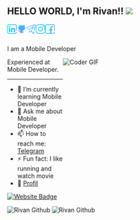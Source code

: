 ## HELLO WORLD, I'm Rivan!! <img src="https://raw.githubusercontent.com/iampavangandhi/iampavangandhi/master/gifs/Hi.gif" width="30px"></h2>

<a href="https://linkedin.com/in/rivan-albani-ray/">
  <img align="left" alt="Rivan's Linkedin" width="22px" src="https://raw.githubusercontent.com/RayhanYulanda/rayhanyulanda/master/assets/icons/linkedin.png" />
</a>
<a href="https://github.com/rrivann">
  <img align="left" alt="Rivan's Github" width="22px" src="https://raw.githubusercontent.com/RayhanYulanda/rayhanyulanda/master/assets/icons/github.png" />
</a>
<a href="https://t.me/rrivann">
  <img align="left" alt="Rivan's Telegram" width="22px" src="https://raw.githubusercontent.com/RayhanYulanda/rayhanyulanda/master/assets/icons/telegram.png" />
</a>
<a href="https://instagram.com/rrivann">
  <img align="left" alt="Rivan's Instagram" width="22px" src="https://raw.githubusercontent.com/RayhanYulanda/rayhanyulanda/master/assets/icons/instagram.png" />
</a>
<a href="https://www.facebook.com/rivan.albani.1/">
  <img align="left" alt="Rivan's Facebook" width="22px" src="https://raw.githubusercontent.com/RayhanYulanda/rayhanyulanda/master/assets/icons/facebook.png" />
</a>
<br />
<br />

I am a Mobile Developer

<img align="right" height="280" width="375" src="https://media.giphy.com/media/SWoSkN6DxTszqIKEqv/giphy.gif" alt="Coder GIF" />

Experienced at Mobile Developer.

---

- 🌱 I’m currently learning Mobile Developer
- 💬 Ask me about Mobile Developer
- 📫 How to reach me: [Telegram](https://t.me/rrivann)
- ⚡ Fun fact: I like running and watch movie
- 📝 [Profil](https://linkedin.com/in/rivan-albani-ray)

[![Website Badge](https://img.shields.io/badge/-rrivann.github.io-47CCCC?style=flat&logo=Google-Chrome&logoColor=white&link=https://rrivann.github.io)](https://rrivann.github.io)

![Rivan Github](https://github-readme-stats.vercel.app/api?username=rrivann&show_icons=true&hide_border=true)
![Rivan Github](https://github-readme-stats-eight-theta.vercel.app/api/top-langs/?username=rrivann&layout=compact&langs_count=8&theme=algolia)
